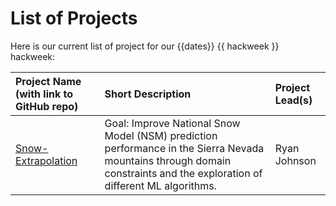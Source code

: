 # List of Projects

Here is our current list of project for our {{dates}} {{ hackweek }} hackweek:

| Project Name (with link to GitHub repo) | Short Description | Project Lead(s) | 
|:--------|:--------|:-----|
| [Snow-Extrapolation](https://github.com/geo-smart/Snow-Extrapolation) | Goal: Improve National Snow Model (NSM) prediction performance in the Sierra Nevada mountains through domain constraints and the exploration of different ML algorithms. | Ryan Johnson | 

